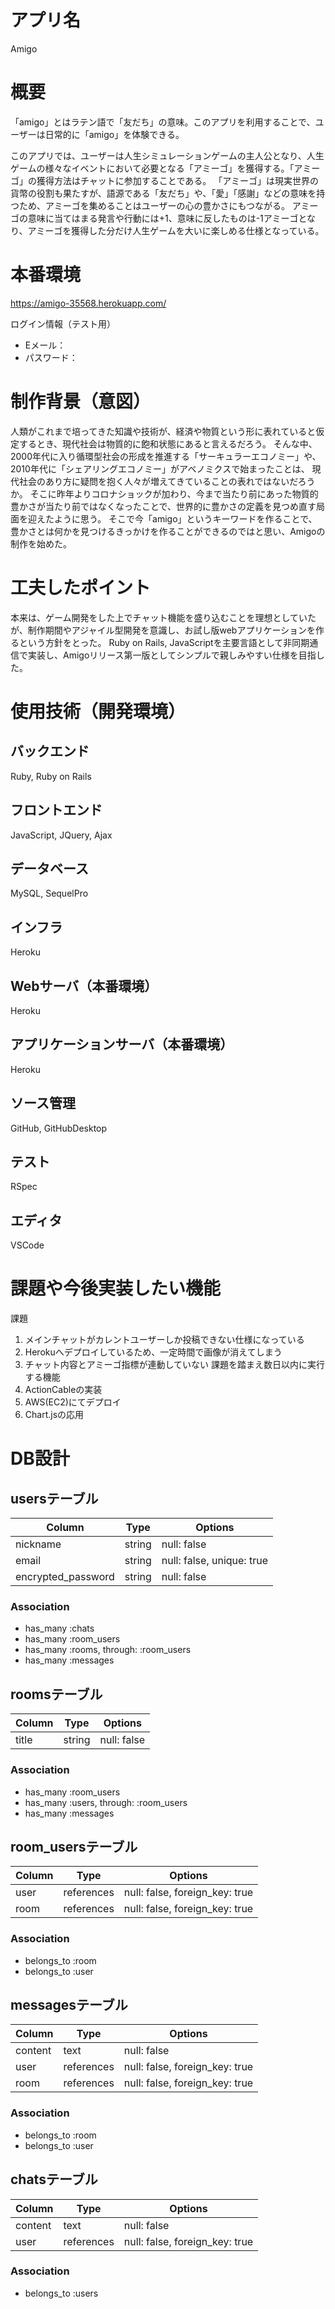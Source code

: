 # アプリ名
Amigo

# 概要
「amigo」とはラテン語で「友だち」の意味。このアプリを利用することで、ユーザーは日常的に「amigo」を体験できる。

このアプリでは、ユーザーは人生シミュレーションゲームの主人公となり、人生ゲームの様々なイベントにおいて必要となる「アミーゴ」を獲得する。「アミーゴ」の獲得方法はチャットに参加することである。
「アミーゴ」は現実世界の貨幣の役割も果たすが、語源である「友だち」や、「愛」「感謝」などの意味を持つため、アミーゴを集めることはユーザーの心の豊かさにもつながる。
アミーゴの意味に当てはまる発言や行動には+1、意味に反したものは-1アミーゴとなり、アミーゴを獲得した分だけ人生ゲームを大いに楽しめる仕様となっている。

# 本番環境
https://amigo-35568.herokuapp.com/

ログイン情報（テスト用）
- Eメール：
- パスワード：

# 制作背景（意図）
人類がこれまで培ってきた知識や技術が、経済や物質という形に表れていると仮定するとき、現代社会は物質的に飽和状態にあると言えるだろう。
そんな中、2000年代に入り循環型社会の形成を推進する「サーキュラーエコノミー」や、2010年代に「シェアリングエコノミー」がアベノミクスで始まったことは、
現代社会のあり方に疑問を抱く人々が増えてきていることの表れではないだろうか。
そこに昨年よりコロナショックが加わり、今まで当たり前にあった物質的豊かさが当たり前ではなくなったことで、世界的に豊かさの定義を見つめ直す局面を迎えたように思う。
そこで今「amigo」というキーワードを作ることで、豊かさとは何かを見つけるきっかけを作ることができるのではと思い、Amigoの制作を始めた。

# 工夫したポイント
本来は、ゲーム開発をした上でチャット機能を盛り込むことを理想としていたが、制作期間やアジャイル型開発を意識し、お試し版webアプリケーションを作るという方針をとった。
Ruby on Rails, JavaScriptを主要言語として非同期通信で実装し、Amigoリリース第一版としてシンプルで親しみやすい仕様を目指した。

# 使用技術（開発環境）

## バックエンド
Ruby, Ruby on Rails

## フロントエンド
JavaScript, JQuery, Ajax

## データベース
MySQL, SequelPro

## インフラ
Heroku

## Webサーバ（本番環境）
Heroku

## アプリケーションサーバ（本番環境）
Heroku

## ソース管理
GitHub, GitHubDesktop

## テスト
RSpec

## エディタ
VSCode

# 課題や今後実装したい機能
課題
1. メインチャットがカレントユーザーしか投稿できない仕様になっている
2. Herokuへデプロイしているため、一定時間で画像が消えてしまう
3. チャット内容とアミーゴ指標が連動していない
課題を踏まえ数日以内に実行する機能
1. ActionCableの実装
2. AWS(EC2)にてデプロイ
3. Chart.jsの応用

# DB設計

## usersテーブル
|  Column            |  Type  | Options                    |
| ------------------ | ------ | -------------------------- |
| nickname           | string | null: false                |
| email              | string | null: false,  unique: true |
| encrypted_password | string | null: false                |

### Association
- has_many :chats
- has_many :room_users
- has_many :rooms, through: :room_users
- has_many :messages


## roomsテーブル
|  Column      |  Type      | Options                        |
| ------------ | ---------- | ------------------------------ |
| title        | string     | null: false                    |

### Association
- has_many :room_users
- has_many :users, through: :room_users
- has_many :messages



## room_usersテーブル
|  Column  |  Type      | Options                           |
| -------- | ---------- | --------------------------------- |
| user     | references | null: false, foreign_key: true    |
| room     | references | null: false, foreign_key: true    |

### Association
- belongs_to :room
- belongs_to :user



## messagesテーブル
|  Column  |  Type      | Options                        |
| -------- | ---------- | ------------------------------ |
| content  | text       | null: false                    |
| user     | references | null: false, foreign_key: true |
| room     | references | null: false, foreign_key: true |

### Association
- belongs_to :room
- belongs_to :user



## chatsテーブル
|  Column  |  Type      | Options                           |
| -------- | ---------- | --------------------------------- |
| content  | text       | null: false                       |
| user     | references | null: false, foreign_key: true    |

### Association
- belongs_to :users